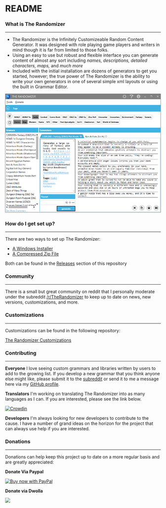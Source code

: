 # README #

### What is The Randomizer ###
---
* The Randomizer is the Infinitely Customizeable Random Content Generator.  It was designed with role playing game players and writers in mind though it is far from limited to those folks.
* Using an easy to use but robust and flexible interface you can generate content of almost any sort including *names, descriptions, detailed characters, maps,* and *much more*
* Included with the initial installation are dozens of generators to get you started, however; the true power of The Randomizer is the ability to write your own generators in one of several simple xml layouts or using the built in Grammar Editor.

![The Randomizer](The%20Randomizer%20ScreenShot.png "The Randomizer Main Screen")

### How do I get set up? ###
---
There are two ways to set up The Randomizer:

* [A Windows Installer](https://github.com/melance/TheRandomizerWPF/releases/download/2.1.1.1/The.Randomizer.Setup.exe)
* [A Compressed Zip File](https://github.com/melance/TheRandomizerWPF/releases/download/2.1.1.1/The.Randomizer.zip)

Both can be found in the [Releases](https://github.com/melance/TheRandomizerWPF/releases) section of this repository

### Community ###
---
There is a small but great community on reddit that I personally moderate under the subreddit [/r/TheRandomizer](http://www.reddit.com/r/therandomizer) to keep up to date on news, new versions, customizations, and more.

### Customizations ###
---
Customizations can be found in the following repository:

[The Randomizer Customizations](https://github.com/melance/TheRandomizerWPFCustomizations)

### Contributing ###
---
**Everyone**
I love seeing custom grammars and libraries written by users to add to the growing list.  If you develop a new grammar that you think anyone else might like, please submit it to the [subreddit](http://www.reddit.com/r/therandomizer) or send it to me a message here via my [GitHub profile](https://github.com/melance).

**Translators**
I'm working on translating The Randomizer into as many languages as I can.  If you are interested, please see the link below.

[![Crowdin](https://d322cqt584bo4o.cloudfront.net/the-randomizer/localized.svg)](https://crowdin.com/project/the-randomizer)

**Developers**
I'm always looking for new developers to contribute to the cause.  I have a number of grand ideas on the horizon for the project that can always use help if you are interested.

### Donations ###
---
Donations can help keep this project up to date on a more regular basis and are greatly appreciated:

**Donate Via Paypal**

[<img src="https://www.paypalobjects.com/webstatic/en_US/i/buttons/cc-badges-ppmcvdam.png" alt="Buy now with PayPal" />](https://www.paypal.com/cgi-bin/webscr?cmd=_donations&business=RGRLDFD5WD2A2&lc=US&item_name=Solitude%20Software&currency_code=USD&bn=PP%2dDonationsBF%3abtn_donateCC_LG%2egif%3aNonHosted)

**Donate via Dwolla**

[<img src="https://developers.dwolla.com/assets/images/bd/dwolla-btn-donate.png" />](https://www.dwolla.com/hub/solitudesoftware)
